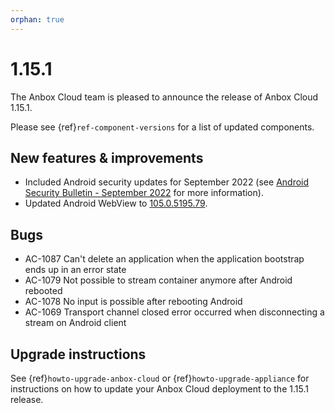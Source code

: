 ```yaml
---
orphan: true
---
```

# 1.15.1

The Anbox Cloud team is pleased to announce the release of Anbox Cloud 1.15.1.

Please see {ref}`ref-component-versions` for a list of updated components.

## New features & improvements

* Included Android security updates for September 2022 (see [Android Security Bulletin - September 2022](https://source.android.com/security/bulletin/2022-09-01) for more information).
* Updated Android WebView to [105.0.5195.79](https://chromereleases.googleblog.com/2022/09/chrome-for-android-update_5.html).

## Bugs

* AC-1087 Can't delete an application when the application bootstrap ends up in an error state
* AC-1079 Not possible to stream container anymore after Android rebooted
* AC-1078 No input is possible after rebooting Android
* AC-1069 Transport channel closed error occurred when disconnecting a stream on Android client

## Upgrade instructions

See {ref}`howto-upgrade-anbox-cloud` or {ref}`howto-upgrade-appliance` for instructions on how to update your Anbox Cloud deployment to the 1.15.1 release.
